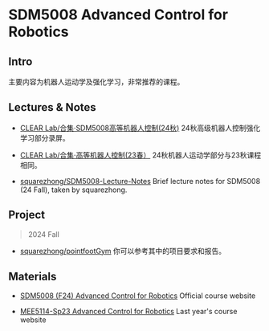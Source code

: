# SDM5008 Advanced Control for Robotics

## Intro
主要内容为机器人运动学及强化学习，非常推荐的课程。

## Lectures & Notes

- [CLEAR Lab/合集·SDM5008高等机器人控制(24秋)](https://space.bilibili.com/474380277/lists/4066327?type=season)
    24秋高级机器人控制强化学习部分录屏。
- [CLEAR Lab/合集·高等机器人控制(23春）](https://space.bilibili.com/474380277/lists/1129069?type=season)
    24秋机器人运动学部分与23秋课程相同。

- [squarezhong/SDM5008-Lecture-Notes](https://github.com/squarezhong/SDM5008-Lecture-Notes)
    Brief lecture notes for SDM5008 (24 Fall), taken by squarezhong.

## Project

> 2024 Fall

- [squarezhong/pointfootGym](https://github.com/squarezhong/pointfootGym/tree/Nanshan_Dynamics/project)
    你可以参考其中的项目要求和报告。

## Materials
- [SDM5008 (F24) Advanced Control for Robotics](https://clearlab-sustech.github.io/ACR2024/)
    Official course website

- [MEE5114-Sp23 Advanced Control for Robotics](https://www.wzhanglab.site/teaching/advanced-control-for-robotics-sp23/)
    Last year's course website
    
